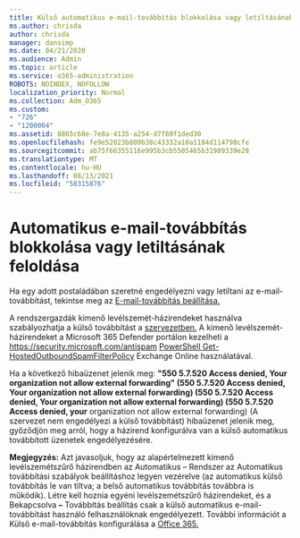 ```yaml
---
title: Külső automatikus e-mail-továbbítás blokkolása vagy letiltásának feloldása
ms.author: chrisda
author: chrisda
manager: dansimp
ms.date: 04/21/2020
ms.audience: Admin
ms.topic: article
ms.service: o365-administration
ROBOTS: NOINDEX, NOFOLLOW
localization_priority: Normal
ms.collection: Adm_O365
ms.custom:
- "726"
- "1200004"
ms.assetid: 8865c68e-7e8a-4135-a254-d7f69f1ded30
ms.openlocfilehash: fe9e52023b809b38c43332a10a1184d114798cfe
ms.sourcegitcommit: ab75f66355116e995b3cb5505465b31989339e28
ms.translationtype: MT
ms.contentlocale: hu-HU
ms.lasthandoff: 08/13/2021
ms.locfileid: "58315876"
---
```

# <a name="block-or-unblock-eternal-automatic-email-forwarding"></a>Automatikus e-mail-továbbítás blokkolása vagy letiltásának feloldása

Ha egy adott postaládában szeretné engedélyezni vagy letiltani az e-mail-továbbítást, tekintse meg az [E-mail-továbbítás beállítása.](https://docs.microsoft.com/microsoft-365/admin/email/configure-email-forwarding)

A rendszergazdák kimenő levélszemét-házirendeket használva szabályozhatja a külső továbbítást a [szervezetben.](https://docs.microsoft.com/microsoft-365/security/office-365-security/configure-the-outbound-spam-policy) A kimenő levélszemét-házirendeket a Microsoft 365 Defender portálon kezelheti a <https://security.microsoft.com/antispam> [PowerShell Get-HostedOutboundSpamFilterPolicy](https://docs.microsoft.com/powershell/module/exchange/get-hostedoutboundspamfilterpolicy) Exchange Online használatával.

Ha a következő hibaüzenet jelenik meg: **"550 5.7.520 Access denied, Your organization not allow external forwarding" (550 5.7.520 Access denied, Your organization not allow external forwarding) (550 5.7.520 Access denied, Your organization not allow external forwarding) (550 5.7.520 Access denied, your** organization not allow external forwarding) (A szervezet nem engedélyezi a külső továbbítást) hibaüzenet jelenik meg, győződjön meg arról, hogy a házirend konfigurálva van a külső automatikus továbbított üzenetek engedélyezésére.

**Megjegyzés:** Azt javasoljuk, hogy az  alapértelmezett kimenő levélszemétszűrő házirendben az Automatikus – Rendszer az Automatikus továbbítási szabályok beállításhoz legyen vezérelve (az automatikus külső továbbítás le van tiltva; a belső automatikus továbbítás továbbra is működik).  Létre kell hoznia egyéni levélszemétszűrő házirendeket, és a Bekapcsolva **–** Továbbítás beállítás csak a külső automatikus e-mail-továbbítást használó felhasználóknak engedélyezett. További információt a Külső e-mail-továbbítás konfigurálása a [Office 365.](https://docs.microsoft.com/microsoft-365/security/office-365-security/external-email-forwarding)
